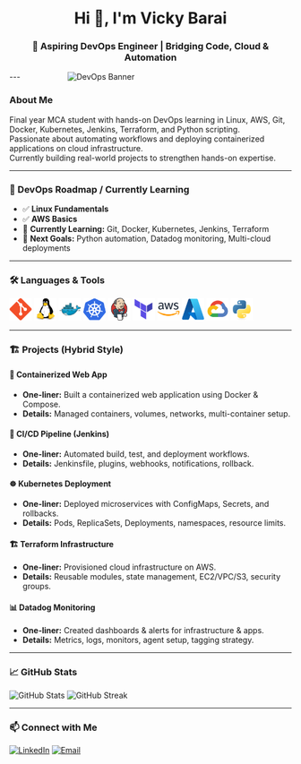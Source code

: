 <h1 align="center">Hi 👋, I'm Vicky Barai</h1>
<h3 align="center">🚀 Aspiring DevOps Engineer | Bridging Code, Cloud & Automation</h3>

<img align="right" alt="DevOps Banner" width="400" src="https://raw.githubusercontent.com/username/repo/main/images/devops-banner.jpg" />
---

### About Me
Final year MCA student with hands-on DevOps learning in Linux, AWS, Git, Docker, Kubernetes, Jenkins, Terraform, and Python scripting.  
Passionate about automating workflows and deploying containerized applications on cloud infrastructure.  
Currently building real-world projects to strengthen hands-on expertise.

---

### 🌱 DevOps Roadmap / Currently Learning
- ✅ **Linux Fundamentals**  
- ✅ **AWS Basics**  
- 🔄 **Currently Learning:** Git, Docker, Kubernetes, Jenkins, Terraform  
- 🎯 **Next Goals:** Python automation, Datadog monitoring, Multi-cloud deployments  

---

### 🛠️ Languages & Tools
<p align="left">
  <a href="https://git-scm.com/" target="_blank"><img src="https://raw.githubusercontent.com/devicons/devicon/master/icons/git/git-original.svg" alt="Git" width="40" height="40"/></a>
  <a href="https://www.linux.org/" target="_blank"><img src="https://raw.githubusercontent.com/devicons/devicon/master/icons/linux/linux-original.svg" alt="Linux" width="40" height="40"/></a>
  <a href="https://www.docker.com/" target="_blank"><img src="https://raw.githubusercontent.com/devicons/devicon/master/icons/docker/docker-original.svg" alt="Docker" width="40" height="40"/></a>
  <a href="https://kubernetes.io/" target="_blank"><img src="https://raw.githubusercontent.com/devicons/devicon/master/icons/kubernetes/kubernetes-plain.svg" alt="Kubernetes" width="40" height="40"/></a>
  <a href="https://www.jenkins.io/" target="_blank"><img src="https://raw.githubusercontent.com/devicons/devicon/master/icons/jenkins/jenkins-original.svg" alt="Jenkins" width="40" height="40"/></a>
  <a href="https://www.terraform.io/" target="_blank"><img src="https://raw.githubusercontent.com/devicons/devicon/master/icons/terraform/terraform-original.svg" alt="Terraform" width="40" height="40"/></a>
  <a href="https://aws.amazon.com/" target="_blank"><img src="https://raw.githubusercontent.com/devicons/devicon/master/icons/amazonwebservices/amazonwebservices-original.svg" alt="AWS" width="40" height="40"/></a>
  <a href="https://azure.microsoft.com/" target="_blank"><img src="https://raw.githubusercontent.com/devicons/devicon/master/icons/azure/azure-original.svg" alt="Azure" width="40" height="40"/></a>
  <a href="https://cloud.google.com/" target="_blank"><img src="https://raw.githubusercontent.com/devicons/devicon/master/icons/googlecloud/googlecloud-original.svg" alt="GCP" width="40" height="40"/></a>
  <a href="https://www.python.org/" target="_blank"><img src="https://raw.githubusercontent.com/devicons/devicon/master/icons/python/python-original.svg" alt="Python" width="40" height="40"/></a>
</p>

---

### 🏗️ Projects (Hybrid Style)

#### 🐳 Containerized Web App
- **One-liner:** Built a containerized web application using Docker & Compose.  
- **Details:** Managed containers, volumes, networks, multi-container setup.

#### 🔄 CI/CD Pipeline (Jenkins)
- **One-liner:** Automated build, test, and deployment workflows.  
- **Details:** Jenkinsfile, plugins, webhooks, notifications, rollback.

#### ☸️ Kubernetes Deployment
- **One-liner:** Deployed microservices with ConfigMaps, Secrets, and rollbacks.  
- **Details:** Pods, ReplicaSets, Deployments, namespaces, resource limits.

#### 🏗️ Terraform Infrastructure
- **One-liner:** Provisioned cloud infrastructure on AWS.  
- **Details:** Reusable modules, state management, EC2/VPC/S3, security groups.

#### 📊 Datadog Monitoring
- **One-liner:** Created dashboards & alerts for infrastructure & apps.  
- **Details:** Metrics, logs, monitors, agent setup, tagging strategy.

---

### 📈 GitHub Stats
<p align="left">
  <img src="https://github-readme-stats.vercel.app/api?username=yourusername&show_icons=true&theme=radical" alt="GitHub Stats" />
  <img src="https://github-readme-streak-stats.herokuapp.com/?user=yourusername&theme=radical" alt="GitHub Streak" />
</p>

---

### 📫 Connect with Me
<p align="left">
  <a href="https://www.linkedin.com/in/vicky-barai-b06a521b7/" target="_blank"><img src="https://img.shields.io/badge/LinkedIn-0077B5?style=for-the-badge&logo=linkedin&logoColor=white" alt="LinkedIn"/></a>
  <a href="mailto:baraivicky15@gmail.com" target="_blank"><img src="https://img.shields.io/badge/Email-D14836?style=for-the-badge&logo=gmail&logoColor=white" alt="Email"/></a>
</p>
